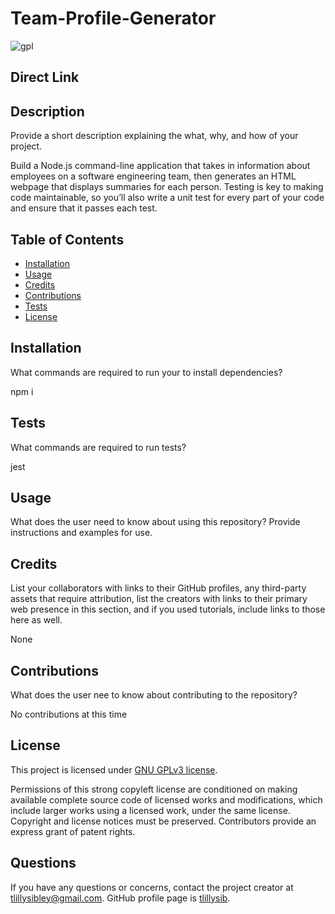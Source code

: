 # Team-Profile-Generator

  ![gpl](https://img.shields.io/badge/license-GPL%203.0-green)

  ## Direct Link 

  
     
  ## Description

  Provide a short description explaining the what, why, and how of your project. 

Build a Node.js command-line application that takes in information about employees on a software engineering team, then generates an HTML webpage that displays summaries for each person. Testing is key to making code maintainable, so you’ll also write a unit test for every part of your code and ensure that it passes each test.

  ## Table of Contents 

  - [Installation](#installation)
  - [Usage](#usage)
  - [Credits](#credits)
  - [Contributions](#contributions)
  - [Tests](#tests)
  - [License](#license)
  
  ## Installation
  What commands are required to run your to install dependencies? 
  
  npm i
  
  ## Tests
  What commands are required to run tests? 

  jest
  
  ## Usage
  What does the user need to know about using this repository? Provide instructions and examples for use. 
 

  ## Credits
  List your collaborators with links to their GitHub profiles, any third-party assets that require attribution, list the creators with links to their primary web presence in this section, and if you used tutorials, include links to those here as well.

  None

  ## Contributions
  What does the user nee to know about contributing to the repository?

  No contributions at this time

  ## License

  This project is licensed under [GNU GPLv3 license](https://www.gnu.org/licenses/gpl-3.0.en.html).

   Permissions of this strong copyleft license are conditioned on making available complete source code of licensed works and modifications, which include larger works using a licensed work, under the same license. Copyright and license notices must be preserved. Contributors provide an express grant of patent rights. 


  ## Questions

  If you have any questions or concerns, contact the project creator at tlillysibley@gmail.com.
  GitHub profile page is [tlillysib](https://github.com/tlillysib).

